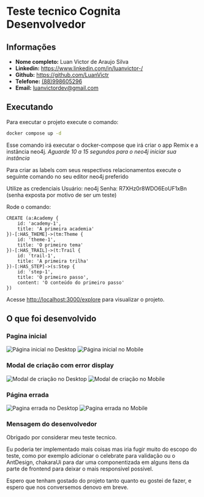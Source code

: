 # Teste tecnico Cognita Desenvolvedor

## Informações

- **Nome completo:** Luan Victor de Araujo Silva
- **Linkedin:** https://www.linkedin.com/in/luanvictor-/
- **Github:** https://github.com/LuanVictr
- **Telefone:** [(88)998605296](https://wa.me/+5599998605296)
- **Email:** [luanvictordev@gmail.com](mailto:luanvictordev@gmail.com)

## Executando

Para executar o projeto execute o comando:

```bash
docker compose up -d
```

Esse comando irá executar o docker-compose que irá criar o app Remix e a instância neo4j.
*Aguarde 10 a 15 segundos para o neo4j iniciar sua instância*

Para criar as labels com seus respectivos relacionamentos execute o seguinte comando no seu editor neo4j preferido

Utilize as credenciais
Usuário: neo4j
Senha: R7XHz0r8WDO6EoUF1xBn (senha exposta por motivo de ser um teste)

Rode o comando:

```cypher
CREATE (a:Academy {
	id: 'academy-1',
	title: 'A primeira academia'
})-[:HAS_THEME]->(tm:Theme {
	id: 'theme-1',
	title: 'O primeiro tema'
})-[:HAS_TRAIL]->(t:Trail {
	id: 'trail-1',
	title: 'A primeira trilha'
})-[:HAS_STEP]->(s:Step { 
	id: 'step-1', 
	title: 'O primeiro passo', 
	content: 'O conteúdo do primeiro passo' 
})
```

Acesse [http://localhost:3000/explore](http://localhost:3000/explore) para visualizar o projeto.

## O que foi desenvolvido

### Pagina inicial
![Página inicial no Desktop](https://cognitron.s3.sa-east-1.amazonaws.com/initial_page.png)
![Página inicial no Mobile](https://cognitron.s3.sa-east-1.amazonaws.com/initial_page_mobile.png)

### Modal de criação com error display
![Modal de criação no Desktop](https://cognitron.s3.sa-east-1.amazonaws.com/creation_modal.png)
![Modal de criação no Mobile](https://cognitron.s3.sa-east-1.amazonaws.com/creation_modal_mobile.png)

### Página errada
![Pagina errada no Desktop](https://cognitron.s3.sa-east-1.amazonaws.com/wrong_page.png)
![Pagina errada no Mobile](https://cognitron.s3.sa-east-1.amazonaws.com/wrong_page_mobile.png)

### Mensagem do desenvolvedor

Obrigado por considerar meu teste tecnico.

Eu poderia ter implementado mais coisas mas iria fugir muito do escopo do teste, como por exemplo adicionar o celebrate para validação ou o AntDesign, chakaraUi para dar uma componentizada em alguns itens da parte de frontend para deixar o mais responsivel possivel.

Espero que tenham gostado do projeto tanto quanto eu gostei de fazer, e espero que nos conversemos denovo em breve.




